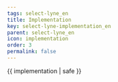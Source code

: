 ```yaml
---
tags: select-lyne_en
title: Implementation
key: select-lyne-implementation_en
parent: select-lyne_en
icon: implementation
order: 3
permalink: false  
---
```

 {{ implementation | safe }}


